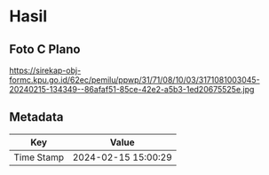 # Hasil

## Foto C Plano

https://sirekap-obj-formc.kpu.go.id/62ec/pemilu/ppwp/31/71/08/10/03/3171081003045-20240215-134349--86afaf51-85ce-42e2-a5b3-1ed20675525e.jpg


## Metadata

| Key        | Value               |
| ---------- | ------------------- |
| Time Stamp | 2024-02-15 15:00:29 |



